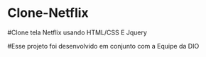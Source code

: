 # Clone-Netflix

#Clone tela Netflix usando HTML/CSS E Jquery

#Esse projeto foi desenvolvido em conjunto com a Equipe da DIO
